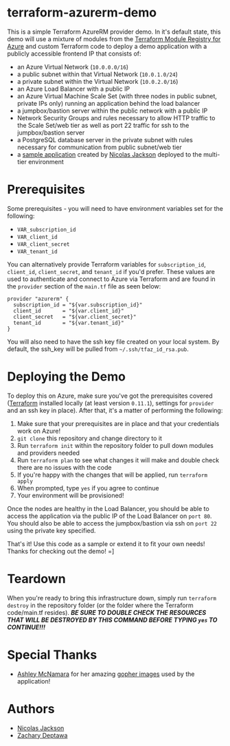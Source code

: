 # terraform-azurerm-demo

This is a simple Terraform AzureRM provider demo. In it's default state, this demo will use a mixture of modules from the [Terraform Module Registry for Azure](http://registry.terraform.io/browse?provider=azurerm&verified=true) and custom Terraform code to deploy a demo application with a publicly accessible frontend IP that consists of:

* an Azure Virtual Network (`10.0.0.0/16`)
* a public subnet within that Virtual Network (`10.0.1.0/24`)
* a private subnet within the Virtual Network (`10.0.2.0/16`)
* an Azure Load Balancer with a public IP
* an Azure Virtual Machine Scale Set (with three nodes in public subnet, private IPs only) running an application behind the load balancer
* a jumpbox/bastion server within the public network with a public IP
* Network Security Groups and rules necessary to allow HTTP traffic to the Scale Set/web tier as well as port 22 traffic for ssh to the jumpbox/bastion server
* a PostgreSQL database server in the private subnet with rules necessary for communication from public subnet/web tier
* a [sample application](https://github.com/nicholasjackson/gopher_search) created by [Nicolas Jackson](https://github.com/nicholasjackson) deployed to the multi-tier environment

Prerequisites
=============
Some prerequisites - you will need to have environment variables set for the following:

* `VAR_subscription_id`
* `VAR_client_id`
* `VAR_client_secret`
* `VAR_tenant_id`

You can alternatively provide Terraform variables for `subscription_id`, `client_id`, `client_secret`, and `tenant_id` if you'd prefer. These values are used to authenticate and connect to Azure via Terraform and are found in the `provider` section of the `main.tf` file as seen below:

```hcl
provider "azurerm" {
  subscription_id = "${var.subscription_id}"
  client_id       = "${var.client_id}"
  client_secret   = "${var.client_secret}"
  tenant_id       = "${var.tenant_id}"
}
```

You will also need to have the ssh key file created on your local system. By default, the ssh_key will be pulled from `~/.ssh/tfaz_id_rsa.pub`.


Deploying the Demo
==================
To deploy this on Azure, make sure you've got the prerequisites covered ([Terraform](https://www.terraform.io/) installed locally (at least version `0.11.1`), settings for `provider` and an ssh key in place). After that, it's a matter of performing the following:

1. Make sure that your prerequisites are in place and that your credentials work on Azure!
2. `git clone` this repository and change directory to it
3. Run `terraform init` within the repository folder to pull down modules and providers needed
4. Run `terraform plan` to see what changes it will make and double check there are no issues with the code
5. If you're happy with the changes that will be applied, run `terraform apply`
6. When prompted, type `yes` if you agree to continue
7. Your environment will be provisioned!

Once the nodes are healthy in the Load Balancer, you should be able to access the application via the public IP of the Load Balancer on `port 80`. You should also be able to access the jumpbox/bastion via ssh on `port 22` using the private key specified.

That's it! Use this code as a sample or extend it to fit your own needs! Thanks for checking out the demo! =]


Teardown
========
When you're ready to bring this infrastructure down, simply run `terraform destroy` in the repository folder (or the folder where the Terraform code/main.tf resides). ***BE SURE TO DOUBLE CHECK THE RESOURCES THAT WILL BE DESTROYED BY THIS COMMAND BEFORE TYPING `yes` TO CONTINUE!!!***


Special Thanks
==============
* [Ashley McNamara](https://github.com/ashleymcnamara) for her amazing [gopher images](https://github.com/ashleymcnamara/gophers) used by the application!


Authors
=======
* [Nicolas Jackson](https://github.com/nicholasjackson)
* [Zachary Deptawa](https://github.com/zdeptawa)
